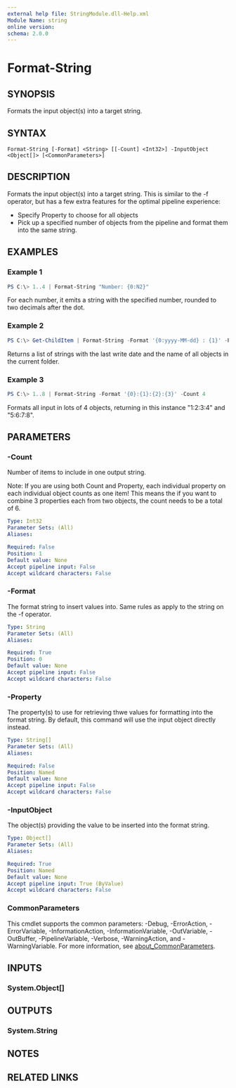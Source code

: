 ```yaml
---
external help file: StringModule.dll-Help.xml
Module Name: string
online version:
schema: 2.0.0
---
```


# Format-String

## SYNOPSIS
Formats the input object(s) into a target string.

## SYNTAX

```
Format-String [-Format] <String> [[-Count] <Int32>] -InputObject <Object[]> [<CommonParameters>]
```

## DESCRIPTION
Formats the input object(s) into a target string.
This is similar to the -f operator, but has a few extra features for the optimal pipeline experience:

* Specify Property to choose for all objects
* Pick up a specified number of objects from the pipeline and format them into the same string.

## EXAMPLES

### Example 1
```powershell
PS C:\> 1..4 | Format-String "Number: {0:N2}"
```

For each number, it emits a string with the specified number, rounded to two decimals after the dot.

### Example 2
```powershell
PS C:\> Get-ChildItem | Format-String -Format '{0:yyyy-MM-dd} : {1}' -Property LastWriteTime, Name
```

Returns a list of strings with the last write date and the name of all objects in the current folder.

### Example 3
```powershell
PS C:\> 1..8 | Format-String -Format '{0}:{1}:{2}:{3}' -Count 4
```

Formats all input in lots of 4 objects, returning in this instance "1:2:3:4" and "5:6:7:8".

## PARAMETERS

### -Count
Number of items to include in one output string.

Note:
If you are using both Count and Property, each individual property on each individual object counts as one item!
This means the if you want to combine 3 properties each from two objects, the count needs to be a total of 6.

```yaml
Type: Int32
Parameter Sets: (All)
Aliases:

Required: False
Position: 1
Default value: None
Accept pipeline input: False
Accept wildcard characters: False
```

### -Format
The format string to insert values into.
Same rules as apply to the string on the -f operator.

```yaml
Type: String
Parameter Sets: (All)
Aliases:

Required: True
Position: 0
Default value: None
Accept pipeline input: False
Accept wildcard characters: False
```

### -Property
The property(s) to use for retrieving thwe values for formatting into the format string.
By default, this command will use the input object directly instead.

```yaml
Type: String[]
Parameter Sets: (All)
Aliases:

Required: False
Position: Named
Default value: None
Accept pipeline input: False
Accept wildcard characters: False
```

### -InputObject
The object(s) providing the value to be inserted into the format string.

```yaml
Type: Object[]
Parameter Sets: (All)
Aliases:

Required: True
Position: Named
Default value: None
Accept pipeline input: True (ByValue)
Accept wildcard characters: False
```

### CommonParameters
This cmdlet supports the common parameters: -Debug, -ErrorAction, -ErrorVariable, -InformationAction, -InformationVariable, -OutVariable, -OutBuffer, -PipelineVariable, -Verbose, -WarningAction, and -WarningVariable. For more information, see [about_CommonParameters](http://go.microsoft.com/fwlink/?LinkID=113216).

## INPUTS

### System.Object[]

## OUTPUTS

### System.String

## NOTES

## RELATED LINKS
